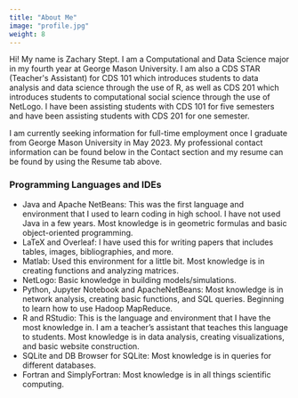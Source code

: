 ```yaml
---
title: "About Me"
image: "profile.jpg"
weight: 8
---
```


Hi! My name is Zachary Stept. I am a Computational and Data Science major in my fourth year at George Mason University. I am also a CDS STAR (Teacher's Assistant) for CDS 101 which introduces students to data analysis and data science through the use of R, as well as CDS 201 which introduces students to computational social science through the use of NetLogo. I have been assisting students with CDS 101 for five semesters and have been assisting students with CDS 201 for one semester.

I am currently seeking information for full-time employment once I graduate from George Mason University in May 2023. My professional contact information can be found below in the Contact section and my resume can be found by using the Resume tab above.

### Programming Languages and IDEs

* Java and Apache NetBeans: This was the first language and environment that I used to learn coding in high school. I have not used Java in a few years. Most knowledge is in geometric formulas and basic object-oriented programming.
* LaTeX and Overleaf: I have used this for writing papers that includes tables, images, bibliographies, and more.
* Matlab: Used this environment for a little bit. Most knowledge is in creating functions and analyzing matrices.
* NetLogo: Basic knowledge in building models/simulations.
* Python, Jupyter Notebook and ApacheNetBeans: Most knowledge is in network analysis, creating basic functions, and SQL queries. Beginning to learn how to use Hadoop MapReduce.
* R and RStudio: This is the language and environment that I have the most knowledge in. I am a teacher’s assistant that teaches this language to students. Most knowledge is in data analysis, creating visualizations, and basic website construction.
* SQLite and DB Browser for SQLite: Most knowledge is in queries for different databases.
* Fortran and SimplyFortran: Most knowledge is in all things scientific computing.